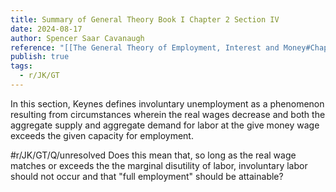 ```yaml
---
title: Summary of General Theory Book I Chapter 2 Section IV
date: 2024-08-17
author: Spencer Saar Cavanaugh
reference: "[[The General Theory of Employment, Interest and Money#Chapter 2, Section IV]]"
publish: true
tags:
  - r/JK/GT
---
```

In this section, Keynes defines involuntary unemployment as a phenomenon resulting from circumstances wherein the real wages decrease and both the aggregate supply and aggregate demand for labor at the give money wage exceeds the given capacity for employment.

#r/JK/GT/Q/unresolved Does this mean that, so long as the real wage matches or exceeds the the marginal disutility of labor, involuntary labor should not occur and that "full employment" should be attainable?

